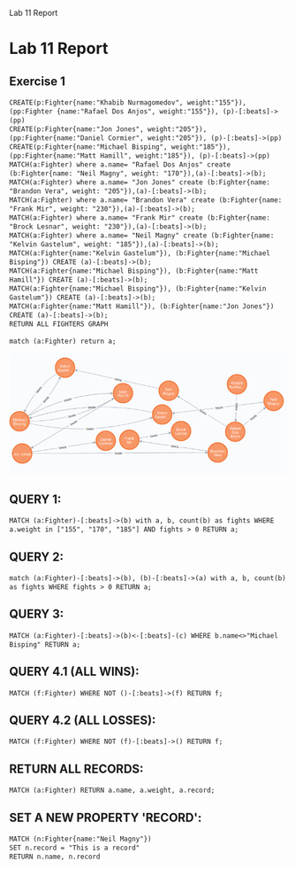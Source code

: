 Lab 11 Report

# Lab 11 Report

## Exercise 1
```
CREATE(p:Fighter{name:"Khabib Nurmagomedov", weight:"155"}), (pp:Fighter {name:"Rafael Dos Anjos", weight:"155"}), (p)-[:beats]->(pp)
CREATE(p:Fighter{name:"Jon Jones", weight:"205"}), (pp:Fighter{name:"Daniel Cormier", weight:"205"}), (p)-[:beats]->(pp)
CREATE(p:Fighter{name:"Michael Bisping", weight:"185"}), (pp:Fighter{name:"Matt Hamill", weight:"185"}), (p)-[:beats]->(pp)
MATCH(a:Fighter) where a.name= "Rafael Dos Anjos" create (b:Fighter{name: "Neil Magny", weight: "170"}),(a)-[:beats]->(b);
MATCH(a:Fighter) where a.name= "Jon Jones" create (b:Fighter{name: "Brandon Vera", weight: "205"}),(a)-[:beats]->(b);
MATCH(a:Fighter) where a.name= "Brandon Vera" create (b:Fighter{name: "Frank Mir", weight: "230"}),(a)-[:beats]->(b);
MATCH(a:Fighter) where a.name= "Frank Mir" create (b:Fighter{name: "Brock Lesnar", weight: "230"}),(a)-[:beats]->(b);
MATCH(a:Fighter) where a.name= "Neil Magny" create (b:Fighter{name: "Kelvin Gastelum", weight: "185"}),(a)-[:beats]->(b);
MATCH(a:Fighter{name:"Kelvin Gastelum"}), (b:Fighter{name:"Michael Bisping"}) CREATE (a)-[:beats]->(b);
MATCH(a:Fighter{name:"Michael Bisping"}), (b:Fighter{name:"Matt Hamill"}) CREATE (a)-[:beats]->(b);
MATCH(a:Fighter{name:"Michael Bisping"}), (b:Fighter{name:"Kelvin Gastelum"}) CREATE (a)-[:beats]->(b);
MATCH(a:Fighter{name:"Matt Hamill"}), (b:Fighter{name:"Jon Jones"}) CREATE (a)-[:beats]->(b);
RETURN ALL FIGHTERS GRAPH
```

`match (a:Fighter) return a;`

![14d60b9f77e59412154ff76f95278a9c.png](../_resources/2a3cdd6dc27548e29f7023a525662d9f.png)

## QUERY 1:
```
MATCH (a:Fighter)-[:beats]->(b) with a, b, count(b) as fights WHERE a.weight in ["155", "170", "185"] AND fights > 0 RETURN a;
```
## QUERY 2:
```
match (a:Fighter)-[:beats]->(b), (b)-[:beats]->(a) with a, b, count(b) as fights WHERE fights > 0 RETURN a;
```
## QUERY 3:
```
MATCH (a:Fighter)-[:beats]->(b)<-[:beats]-(c) WHERE b.name<>"Michael Bisping" RETURN a;
```
## QUERY 4.1 (ALL WINS):
```
MATCH (f:Fighter) WHERE NOT ()-[:beats]->(f) RETURN f;
```
## QUERY 4.2 (ALL LOSSES):
```
MATCH (f:Fighter) WHERE NOT (f)-[:beats]->() RETURN f;
```
## RETURN ALL RECORDS:
```MATCH (a:Fighter) RETURN a.name, a.weight;
MATCH (a:Fighter) RETURN a.name, a.weight, a.record;
```
## SET A NEW PROPERTY 'RECORD':
```
MATCH (n:Fighter{name:"Neil Magny"})
SET n.record = "This is a record"
RETURN n.name, n.record
```
